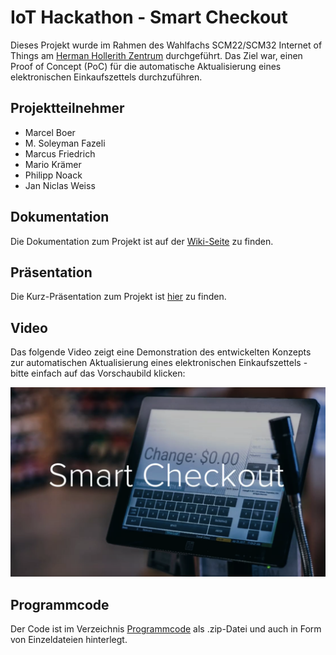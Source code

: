 # IoT Hackathon - Smart Checkout
Dieses Projekt wurde im Rahmen des Wahlfachs SCM22/SCM32 Internet of Things am [Herman Hollerith Zentrum](http://www.hhz.de/home/) durchgeführt.
Das Ziel war, einen Proof of Concept (PoC) für die automatische Aktualisierung eines elektronischen Einkaufszettels durchzuführen.

## Projektteilnehmer

* Marcel Boer
* M. Soleyman Fazeli
* Marcus Friedrich
* Mario Krämer
* Philipp Noack
* Jan Niclas Weiss


## Dokumentation

Die Dokumentation zum Projekt ist auf der [Wiki-Seite](https://github.com/Soley02/IoTBarcodeHHZ/wiki) zu finden.

## Präsentation

Die Kurz-Präsentation zum Projekt ist [hier](https://github.com/Soley02/IoTBarcodeHHZ/blob/master/Dateien/Pr%C3%A4sentation_Smart_Checkout.pptx) zu finden.

## Video
Das folgende Video zeigt eine Demonstration des entwickelten Konzepts zur automatischen Aktualisierung eines elektronischen Einkaufszettels - bitte einfach auf das Vorschaubild klicken:

[![](https://github.com/Soley02/IoTBarcodeHHZ/blob/master/Bilder/Screenshot_Video.png)](https://raw.githubusercontent.com/Soley02/IoTBarcodeHHZ/master/Videos/Smart_Checkout_Final.mp4)

## Programmcode

Der Code ist im Verzeichnis [Programmcode](https://github.com/Soley02/IoTBarcodeHHZ/tree/master/Programmcode) als .zip-Datei und auch in Form von Einzeldateien hinterlegt.
